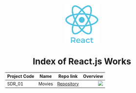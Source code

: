 <p align="center"> 
    <img src='Assets/logo_react.png' height=130>
    <h1 align="center">Index of React.js Works</h1>
</p> 
  
  | Project Code | Name     | Repo link                                                      |           Overview                  |
  |--------------|:--------:|:--------------------------------------------------------------:|------------------------------------:|
  |SDR_01     |Movies | [Repository](https://github.com/SemihDurmus/SDR_01_Movies)| <img src='Assets/Movies40s2.gif' width='700px'>|
